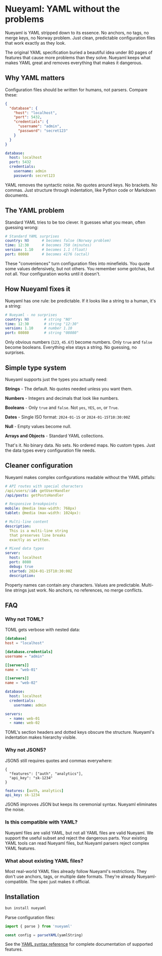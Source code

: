 
# Nueyaml: YAML without the problems
Nueyaml is YAML stripped down to its essence. No anchors, no tags, no merge keys, no Norway problem. Just clean, predictable configuration files that work exactly as they look.

The original YAML specification buried a beautiful idea under 80 pages of features that cause more problems than they solve. Nueyaml keeps what makes YAML great and removes everything that makes it dangerous.

## Why YAML matters
Configuration files should be written for humans, not parsers. Compare these:

```json
{
  "database": {
    "host": "localhost",
    "port": 5432,
    "credentials": {
      "username": "admin",
      "password": "secret123"
    }
  }
}
```

```yaml
database:
  host: localhost
  port: 5432
  credentials:
    username: admin
    password: secret123
```

YAML removes the syntactic noise. No quotes around keys. No brackets. No commas. Just structure through indentation, like Python code or Markdown documents.

## The YAML problem
Standard YAML tries to be too clever. It guesses what you mean, often guessing wrong:

```yaml
# Standard YAML surprises
country: NO      # becomes false (Norway problem)
time: 12:30      # becomes 750 (minutes)
version: 1.10    # becomes 1.1 (float)
port: 08080      # becomes 4176 (octal)
```

These "conveniences" turn configuration files into minefields. You quote some values defensively, but not others. You remember some gotchas, but not all. Your configuration works until it doesn't.

## How Nueyaml fixes it
Nueyaml has one rule: be predictable. If it looks like a string to a human, it's a string:

```yaml
# Nueyaml - no surprises
country: NO       # string "NO"
time: 12:30       # string "12:30"
version: 1.10     # number 1.10
port: 08080       # string "08080"
```
Only obvious numbers (`123`, `45.67`) become numbers. Only `true` and `false` become booleans. Everything else stays a string. No guessing, no surprises.

## Simple type system
Nueyaml supports just the types you actually need:

**Strings** - The default. No quotes needed unless you want them.

**Numbers** - Integers and decimals that look like numbers.

**Booleans** - Only `true` and `false`. Not `yes`, `YES`, `on`, or `True`.

**Dates** - Single ISO format: `2024-01-15` or `2024-01-15T10:30:00Z`

**Null** - Empty values become null.

**Arrays and Objects** - Standard YAML collections.

That's it. No binary data. No sets. No ordered maps. No custom types. Just the data types every configuration file needs.

## Cleaner configuration

Nueyaml makes complex configurations readable without the YAML pitfalls:

```yaml
# API routes with special characters
/api/users/:id: getUserHandler
/api/posts: getPostsHandler

# Responsive breakpoints
mobile: @media (max-width: 768px)
tablet: @media (max-width: 1024px):

# Multi-line content
description:
  This is a multi-line string
  that preserves line breaks
  exactly as written.

# Mixed data types
server:
  host: localhost
  port: 8080
  debug: true
  started: 2024-01-15T10:30:00Z
  description:
```

Property names can contain any characters. Values are predictable. Multi-line strings just work. No anchors, no references, no merge conflicts.

## FAQ

### Why not TOML?

TOML gets verbose with nested data:

```toml
[database]
host = "localhost"

[database.credentials]
username = "admin"

[[servers]]
name = "web-01"

[[servers]]
name = "web-02"
```

```yaml
database:
  host: localhost
  credentials:
    username: admin

servers:
  - name: web-01
  - name: web-02
```

TOML's section headers and dotted keys obscure the structure. Nueyaml's indentation makes hierarchy visible.

### Why not JSON5?

JSON5 still requires quotes and commas everywhere:

```json5
{
  "features": ["auth", "analytics"],
  "api_key": "sk-1234"
}
```

```yaml
features: [auth, analytics]
api_key: sk-1234
```

JSON5 improves JSON but keeps its ceremonial syntax. Nueyaml eliminates the noise.


### Is this compatible with YAML?
Nueyaml files are valid YAML, but not all YAML files are valid Nueyaml. We support the useful subset and reject the dangerous parts. Your existing YAML tools can read Nueyaml files, but Nueyaml parsers reject complex YAML features.


### What about existing YAML files?
Most real-world YAML files already follow Nueyaml's restrictions. They don't use anchors, tags, or multiple date formats. They're already Nueyaml-compatible. The spec just makes it official.

## Installation

```bash
bun install nueyaml
```

Parse configuration files:

```javascript
import { parse } from 'nueyaml'

const config = parseYAML(yamlString)
```

See the [YAML syntax reference](/docs/yaml-syntax) for complete documentation of supported features.